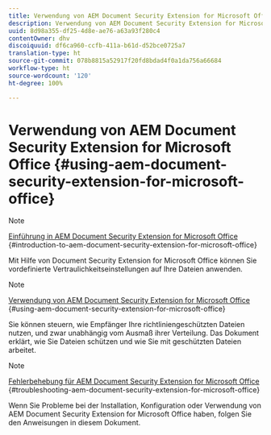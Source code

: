 ```yaml
---
title: Verwendung von AEM Document Security Extension for Microsoft Office
description: Verwendung von AEM Document Security Extension for Microsoft Office
uuid: 8d98a355-df25-4d8e-ae76-a63a93f280c4
contentOwner: dhv
discoiquuid: df6ca960-ccfb-411a-b61d-d52bce0725a7
translation-type: ht
source-git-commit: 078b8815a52917f20fd8bdad4f0a1da756a66684
workflow-type: ht
source-wordcount: '120'
ht-degree: 100%

---
```



# Verwendung von AEM Document Security Extension for Microsoft Office {#using-aem-document-security-extension-for-microsoft-office}

>[!NOTE]
>
>[Einführung in AEM Document Security Extension for Microsoft Office](../document-security-extension-microsoft-office.md) {#introduction-to-aem-document-security-extension-for-microsoft-office}
>
>Mit Hilfe von Document Security Extension for Microsoft Office können Sie vordefinierte Vertraulichkeitseinstellungen auf Ihre Dateien anwenden.

>[!NOTE]
>
>[Verwendung von AEM Document Security Extension for Microsoft Office](../using-aem-document-security-extension.md) {#using-aem-document-security-extension-for-microsoft-office}
>
>Sie können steuern, wie Empfänger Ihre richtliniengeschützten Dateien nutzen, und zwar unabhängig vom Ausmaß ihrer Verteilung. Das Dokument erklärt, wie Sie Dateien schützen und wie Sie mit geschützten Dateien arbeitet.

>[!NOTE]
>
>[Fehlerbehebung für AEM Document Security Extension for Microsoft Office](../troubleshooting-document-security-extension.md) {#troubleshooting-aem-document-security-extension-for-microsoft-office}
>
>Wenn Sie Probleme bei der Installation, Konfiguration oder Verwendung von AEM Document Security Extension for Microsoft Office haben, folgen Sie den Anweisungen in diesem Dokument.

